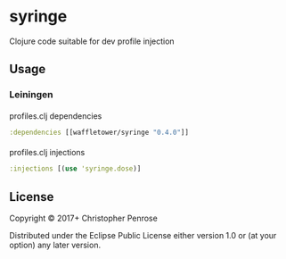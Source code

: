 # syringe

Clojure code suitable for dev profile injection

## Usage

### Leiningen

####
profiles.clj dependencies
```clojure
:dependencies [[waffletower/syringe "0.4.0"]]
```

####
profiles.clj injections
```clojure
:injections [(use 'syringe.dose)]
```

## License

Copyright © 2017+ Christopher Penrose

Distributed under the Eclipse Public License either version 1.0 or (at
your option) any later version.
